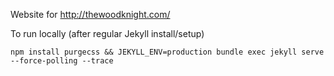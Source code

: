 Website for http://thewoodknight.com/

To run locally (after regular Jekyll install/setup)
```
npm install purgecss && JEKYLL_ENV=production bundle exec jekyll serve --force-polling --trace
```
